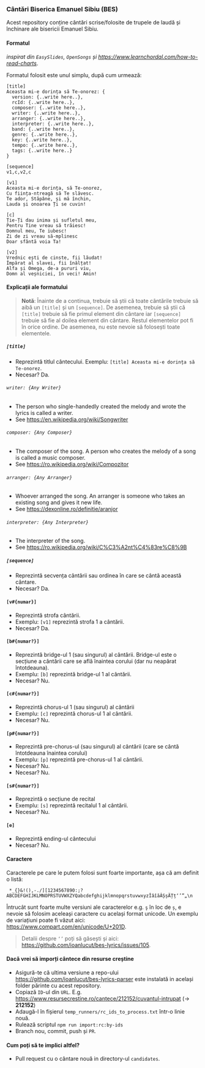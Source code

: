 ### Cântări Biserica Emanuel Sibiu (BES)

Acest repository conține cântări scrise/folosite de trupele de laudă și închinare ale bisericii Emanuel Sibiu.

#### Formatul

_inspirat din `EasySlides`, `OpenSongs` și https://www.learnchordal.com/how-to-read-charts_.

Formatul folosit este unul simplu, după cum urmează:

```
[title]
Aceasta mi-e dorința să Te-onorez: {
  version: {..write here..},
  rcId: {..write here..},
  composer: {..write here..},
  writer: {..write here..},
  arranger: {..write here..},
  interpreter: {..write here..},
  band: {..write here..},
  genre: {..write here..},
  key: {..write here..},
  tempo: {..write here..},
  tags: {..write here..}
}

[sequence]
v1,c,v2,c

[v1]
Aceasta mi-e dorința, să Te-onorez,
Cu ființa-ntreagă să Te slăvesc.
Te ador, Stăpâne, și mă închin,
Lauda și onoarea Ți se cuvin!

[c]
Ție-Ți dau inima și sufletul meu,
Pentru Tine vreau să trăiesc!
Domnul meu, Te iubesc!
Zi de zi vreau să-mplinesc
Doar sfântă voia Ta!

[v2]
Vrednic ești de cinste, fii lăudat!
Împărat al slavei, fii înălțat!
Alfa și Omega, de-a pururi viu,
Domn al veșniciei, în veci! Amin!
```

#### Explicații ale formatului

> **Notă**: Înainte de a continua, trebuie să știi că toate cântările trebuie să aibă un `[title]` și un `[sequence]`.
> De asemenea, trebuie să știi că `[title]` trebuie să fie primul element din cântare iar `[sequence]` trebuie să fie al
> doilea element din cântare.
> Restul elementelor pot fi în orice ordine. De asemenea, nu este nevoie să folosești toate elementele.

##### `[title]`

- Reprezintă titlul cântecului. Exemplu: `[title] Aceasta mi-e dorința să Te-onorez`.
- Necesar? Da.

###### `writer: {Any Writer}`

- The person who single-handedly created the melody and wrote the lyrics is called a writer.
- See https://en.wikipedia.org/wiki/Songwriter

###### `composer: {Any Composer}`

- The composer of the song. A person who creates the melody of a song is called a music composer.
- See https://ro.wikipedia.org/wiki/Compozitor

###### `arranger: {Any Arranger}`

- Whoever arranged the song. An arranger is someone who takes an existing song and gives it new life.
- See https://dexonline.ro/definitie/aranjor

###### `interpreter: {Any Interpreter}`

- The interpreter of the song.
- See https://ro.wikipedia.org/wiki/C%C3%A2nt%C4%83re%C8%9B

##### `[sequence]`

- Reprezintă secvența cântării sau ordinea în care se cântă această cântare.
- Necesar? Da.

#### `[v#{numar}]`

- Reprezintă strofa cântării.
- Exemplu: `[v1]` reprezintă strofa 1 a cântării.
- Necesar? Da.

#### `[b#{numar?}]`

- Reprezintă bridge-ul 1 (sau singurul) al cântării. Bridge-ul este o secțiune a cântării care se află înaintea
  corului (dar nu neapărat întotdeauna).
- Exemplu: `[b]` reprezintă bridge-ul 1 al cântării.
- Necesar? Nu.

#### `[c#{numar?}]`

- Reprezintă chorus-ul 1 (sau singurul) al cântării
- Exemplu: `[c]` reprezintă chorus-ul 1 al cântării.
- Necesar? Nu.

#### `[p#{numar?}]`

- Reprezintă pre-chorus-ul (sau singurul) al cântării (care se cântă întotdeauna înaintea corului)
- Exemplu: `[p]` reprezintă pre-chorus-ul 1 al cântării.
- Necesar? Nu.
- Necesar? Nu.

#### `[s#{numar?}]`

- Reprezintă o secțiune de recital
- Exemplu: `[s]` reprezintă recitalul 1 al cântării.
- Necesar? Nu.

#### `[e]`

- Reprezintă ending-ul cântecului
- Necesar? Nu.

#### Caractere

Caracterele pe care le putem folosi sunt foarte importante, așa că am definit o listă:

```
 *_{}&!(),-./][1234567890:;?ABCDEFGHIJKLMNOPRSTUVWXZYQabcdefghijklmnopqrstuvwxyzÎâîăÂȘșĂȚț‘’”„\n
```

Întrucât sunt foarte multe versiuni ale caracterelor e.g. `ş` în loc de `ș`, e nevoie să folosim aceleași caractere cu
același format unicode. Un exemplu de variațiuni poate fi văzut aici: https://www.compart.com/en/unicode/U+201D.
> Detalii despre `‘’` poți să găsești și aici: https://github.com/ioanlucut/bes-lyrics/issues/105.

#### Dacă vrei să imporți cântece din resurse creștine

- Asigură-te că ultima versiune a repo-ului https://github.com/ioanlucut/bes-lyrics-parser este instalată in același
  folder părinte cu acest repository.
- Copiază `ID`-ul din `URL`. E.g. https://www.resursecrestine.ro/cantece/212152/cuvantul-intrupat (-> **212152**)
- Adaugă-l în fișierul `temp_runners/rc_ids_to_process.txt` într-o linie nouă.
- Rulează scriptul `npm run import:rc:by-ids`
- Branch nou, commit, push și `PR`.

#### Cum poți să te implici altfel?

- Pull request cu o cântare nouă in directory-ul `candidates`.

